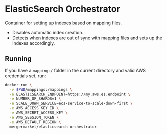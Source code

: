 ElasticSearch Orchestrator
==========================

Container for setting up indexes based on mapping files.

* Disables automatic index creation.
* Detects when indexes are out of sync with mapping files and sets up the indexes accordingly.

Running
-------

If you have a `mappings/` folder in the current directory and valid AWS credentials set, run:

```sh
docker run \
  -v $PWD/mappings:/mappings \
  -e ELASTICSEARCH_ENDPOINT=https://my.aws.es.endpoint \
  -e NUMBER_OF_SHARDS=1 \
  -e SCALE_DOWN_SERVICE=ecs-service-to-scale-down-first \
  -e AWS_ACCESS_KEY_ID \
  -e AWS_SECRET_ACCESS_KEY \
  -e AWS_SESSION_TOKEN \
  -e AWS_DEFAULT_REGION \
  mergermarket/elasticsearch-orchestrator
```
